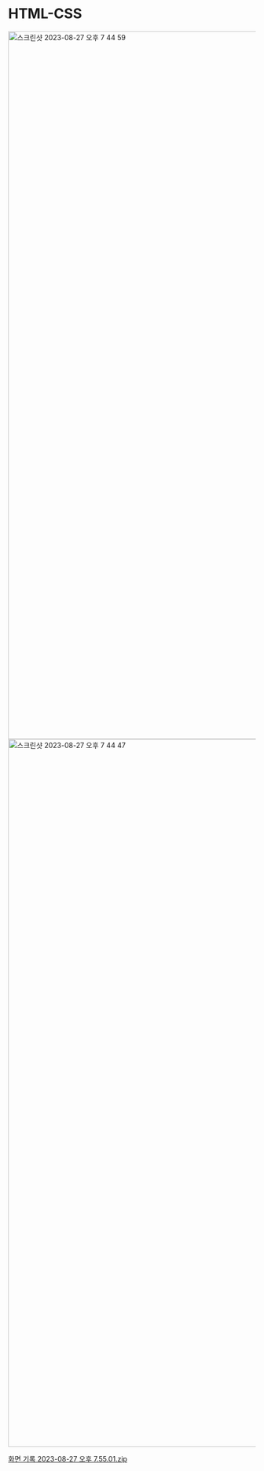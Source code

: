 # HTML-CSS

<img width="1438" alt="스크린샷 2023-08-27 오후 7 44 59" src="https://github.com/pigpgw/HTML-CSS-EX1/assets/133184988/c9242770-28bf-4aa0-b7a4-377a200544ee">
<img width="1438" alt="스크린샷 2023-08-27 오후 7 44 47" src="https://github.com/pigpgw/HTML-CSS-EX1/assets/133184988/34dcb30a-97d6-405b-a743-974af0621a14">

[화면 기록 2023-08-27 오후 7.55.01.zip](https://github.com/pigpgw/HTML-CSS-EX1/files/12447793/2023-08-27.7.55.01.zip)
